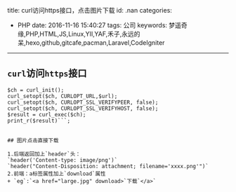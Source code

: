 title: curl访问https接口，点击图片下载
id: .nan
categories:
  - PHP
date: 2016-11-16 15:40:27
tags: 公司
keywords: 梦遥奇缘,PHP,HTML,JS,Linux,YII,YAF,禾子,永远的呆,hexo,github,gitcafe,pacman,Laravel,CodeIgniter
---
## `curl`访问`https`接口

```$url = "https://test.idiot.com/preregister/data?phone=15756892356" ;
$ch = curl_init();
curl_setopt($ch, CURLOPT_URL,$url);
curl_setopt($ch, CURLOPT_SSL_VERIFYPEER, false);
curl_setopt($ch, CURLOPT_SSL_VERIFYHOST, false);
$result = curl_exec($ch);
print_r($result)```;


## 图片点击直接下载

1.后端返回加上`header`头：
`header('Content-type: image/png')`
`header("Content-Disposition: attachment; filename='xxxx.png'")`
2.前端：a标签属性加上`download`属性     
+ `eg`:`<a href="large.jpg" download>`下载`</a>`


